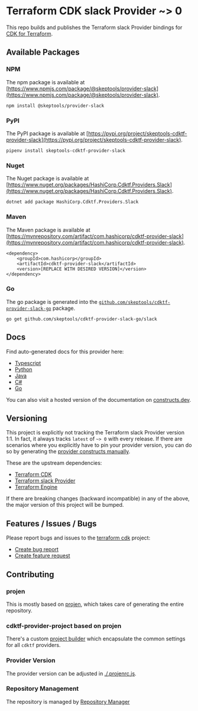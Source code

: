
# Terraform CDK slack Provider ~> 0

This repo builds and publishes the Terraform slack Provider bindings for [CDK for Terraform](https://cdk.tf).

## Available Packages

### NPM

The npm package is available at [https://www.npmjs.com/package/@skeptools/provider-slack](https://www.npmjs.com/package/@skeptools/provider-slack).

`npm install @skeptools/provider-slack`

### PyPI

The PyPI package is available at [https://pypi.org/project/skeptools-cdktf-provider-slack](https://pypi.org/project/skeptools-cdktf-provider-slack).

`pipenv install skeptools-cdktf-provider-slack`

### Nuget

The Nuget package is available at [https://www.nuget.org/packages/HashiCorp.Cdktf.Providers.Slack](https://www.nuget.org/packages/HashiCorp.Cdktf.Providers.Slack).

`dotnet add package HashiCorp.Cdktf.Providers.Slack`

### Maven

The Maven package is available at [https://mvnrepository.com/artifact/com.hashicorp/cdktf-provider-slack](https://mvnrepository.com/artifact/com.hashicorp/cdktf-provider-slack).

```
<dependency>
    <groupId>com.hashicorp</groupId>
    <artifactId>cdktf-provider-slack</artifactId>
    <version>[REPLACE WITH DESIRED VERSION]</version>
</dependency>
```


### Go

The go package is generated into the [`github.com/skeptools/cdktf-provider-slack-go`](https://github.com/skeptools/cdktf-provider-slack-go) package.

`go get github.com/skeptools/cdktf-provider-slack-go/slack`

## Docs

Find auto-generated docs for this provider here: 

- [Typescript](./docs/API.typescript.md)
- [Python](./docs/API.python.md)
- [Java](./docs/API.java.md)
- [C#](./docs/API.csharp.md)
- [Go](./docs/API.go.md)

You can also visit a hosted version of the documentation on [constructs.dev](https://constructs.dev/packages/@cdktf/provider-slack).

## Versioning

This project is explicitly not tracking the Terraform slack Provider version 1:1. In fact, it always tracks `latest` of `~> 0` with every release. If there are scenarios where you explicitly have to pin your provider version, you can do so by generating the [provider constructs manually](https://cdk.tf/imports).

These are the upstream dependencies:

- [Terraform CDK](https://cdk.tf)
- [Terraform slack Provider](https://github.com/terraform-providers/terraform-provider-slack)
- [Terraform Engine](https://terraform.io)

If there are breaking changes (backward incompatible) in any of the above, the major version of this project will be bumped.

## Features / Issues / Bugs

Please report bugs and issues to the [terraform cdk](https://cdk.tf) project:

- [Create bug report](https://cdk.tf/bug)
- [Create feature request](https://cdk.tf/feature)

## Contributing

### projen

This is mostly based on [projen](https://github.com/eladb/projen), which takes care of generating the entire repository.

### cdktf-provider-project based on projen

There's a custom [project builder](https://github.com/hashicorp/cdktf-provider-project) which encapsulate the common settings for all `cdktf` providers.

### Provider Version

The provider version can be adjusted in [./.projenrc.js](./.projenrc.js).

### Repository Management

The repository is managed by [Repository Manager](https://github.com/hashicorp/cdktf-repository-manager/)
